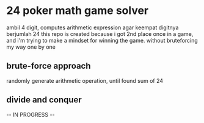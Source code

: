 # 24 poker math game solver 
ambil 4 digit, computes arithmetic expression agar keempat digitnya berjumlah 24 
this repo is created because i got 2nd place once in a game, and i'm trying to make a mindset for winning the game. without bruteforcing my way one by one

## brute-force approach
randomly generate arithmetic operation, until found sum of 24 


## divide and conquer 
-- IN PROGRESS -- 


